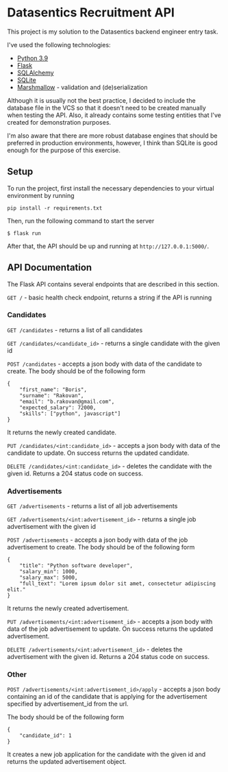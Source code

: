 # Datasentics Recruitment API 

This project is my solution to the Datasentics backend engineer entry task.

I've used the following technologies:

- [Python 3.9](https://www.python.org/)
- [Flask](https://flask.palletsprojects.com/)
- [SQLAlchemy](https://www.sqlalchemy.org/)
- [SQLite](https://www.sqlite.org/)
- [Marshmallow](https://marshmallow.readthedocs.io/) - validation and (de)serialization


Although it is usually not the best practice, I decided to include the database file in the VCS so that it doesn't
need to be created manually when testing the API. Also, it already contains some testing entities that I've created for 
demonstration purposes.

I'm also aware that there are more robust database engines that should be preferred in production environments,
however, I think than SQLite is good enough for the purpose of this exercise.

## Setup

To run the project, first install the necessary dependencies to your virtual environment by running

```
pip install -r requirements.txt
```

Then, run the following command to start the server


```
$ flask run
```

After that, the API should be up and running at `http://127.0.0.1:5000/`.

## API Documentation


The Flask API contains several endpoints that are described in this section.

`GET /` - basic health check endpoint, returns a string if the API is running

### Candidates

`GET /candidates` - returns a list of all candidates

`GET /candidates/<candidate_id>` - returns a single candidate with the given id

`POST /candidates` - accepts a json body with data of the candidate to create. The body 
should be of the following form

```
{
	"first_name": "Boris",
	"surname": "Rakovan",
	"email": "b.rakovan@gmail.com",
	"expected_salary": 72000,
	"skills": ["python", javascript"]
}
```

It returns the newly created candidate.

`PUT /candidates/<int:candidate_id>` - accepts a json body with data of the candidate to update. On success 
returns the updated candidate.

`DELETE /candidates/<int:candidate_id>` - deletes the candidate with the given id. Returns a 204 status code on success.

### Advertisements

`GET /advertisements` - returns a list of all job advertisements

`GET /advertisements/<int:advertisement_id>` - returns a single job advertisement with the given id

`POST /advertisements` - accepts a json body with data of the job advertisement to create. The body 
should be of the following form

```
{
	"title": "Python software developer",
	"salary_min": 1000,
	"salary_max": 5000,
	"full_text": "Lorem ipsum dolor sit amet, consectetur adipiscing elit."
}
```

It returns the newly created advertisement.

`PUT /advertisements/<int:advertisement_id>` - accepts a json body with data of the job advertisement to 
update. On success returns the updated advertisement.

`DELETE /advertisements/<int:advertisement_id>` - deletes the advertisement with the given id. Returns a 204 status 
code on success.


### Other

`POST /advertisements/<int:advertisement_id>/apply` - accepts a json body containing an id of the candidate
that is applying for the advertisement specified by advertisement_id from the url.

The body should be of the following form

```
{
    "candidate_id": 1
}
```

It creates a new job application for the candidate with the given id and returns the updated advertisement object. 

